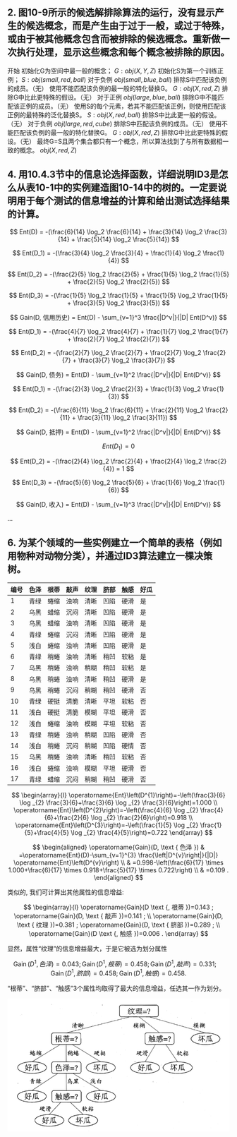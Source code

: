 ## 2. 图10-9所示的候选解排除算法的运行，没有显示产生的候选概念，而是产生由于过于一般，或过于特殊，或由于被其他概念包含而被排除的候选概念。重新做一次执行处理，显示这些概念和每个概念被排除的原因。

开始
初始化G为空间中最一般的概念； $G: {obj(X,Y,Z)}$
初始化S为第一个训练正例； $S: {obj(small, red, ball)}$
对于负例 $obj(small, blue, ball)$
  排除S中匹配该负例的成员。（无）
  使用不能匹配该负例的最一般的特化替换G。 $G: {obj(X, red, Z)}$
  排除G中比此更特殊的假设。（无）
对于正例 $obj(large, blue, ball)$
  排除G中不能匹配该正例的成员。（无）
  使用S的每个元素，若其不能匹配该正例，则使用匹配该正例的最特殊的泛化替换S。 $S: {obj(X, red, ball)}$
  排除S中比此更一般的假设。（无）
对于负例 $obj(large, red, cube)$
  排除S中匹配该负例的成员。（无）
  使用不能匹配该负例的最一般的特化替换G。 $G: {obj(X, red, Z)}$
  排除G中比此更特殊的假设。（无）
最终G=S且两个集合都只有一个概念，所以算法找到了与所有数据相一致的概念。 ${obj(X, red, Z)}$


## 4. 用10.4.3节中的信息论选择函数，详细说明ID3是怎么从表10-1中的实例建造图10-14中的树的。一定要说明用于每个测试的信息增益的计算和给出测试选择结果的计算。
$$
Ent(D) = -(\frac{6}{14} \log_2 \frac{6}{14} + \frac{3}{14} \log_2 \frac{3}{14} + \frac{5}{14} \log_2 \frac{5}{14})
$$

$$
Ent(D_1) = -(\frac{3}{4} \log_2 \frac{3}{4} + \frac{1}{4} \log_2 \frac{1}{4})
$$

$$
Ent(D_2) = -(\frac{2}{5} \log_2 \frac{2}{5} + \frac{1}{5} \log_2 \frac{1}{5} + \frac{2}{5} \log_2 \frac{2}{5})
$$

$$
Ent(D_3) = -(\frac{1}{5} \log_2 \frac{1}{5} + \frac{1}{5} \log_2 \frac{1}{5} + \frac{3}{5} \log_2 \frac{3}{5})
$$

$$
Gain(D, 信用历史) = Ent(D) - \sum_{v=1}^3 \frac{|D^v|}{|D| Ent(D^v)}
$$

$$
Ent(D_1) = -(\frac{4}{7} \log_2 \frac{4}{7} + \frac{1}{7} \log_2 \frac{1}{7} + \frac{2}{7} \log_2 \frac{2}{7})
$$

$$
Ent(D_2) = -(\frac{2}{7} \log_2 \frac{2}{7} + \frac{2}{7} \log_2 \frac{2}{7} + \frac{3}{7} \log_2 \frac{3}{7})
$$

$$
Gain(D, 债务) = Ent(D) - \sum_{v=1}^2 \frac{|D^v|}{|D| Ent(D^v)}
$$

$$
Ent(D_1) = -(\frac{2}{3} \log_2 \frac{2}{3} + \frac{1}{3} \log_2 \frac{1}{3})
$$

$$
Ent(D_2) = -(\frac{6}{11} \log_2 \frac{6}{11} + \frac{2}{11} \log_2 \frac{2}{11} + \frac{3}{11} \log_2 \frac{3}{11})
$$

$$
Gain(D, 抵押) = Ent(D) - \sum_{v=1}^2 \frac{|D^v|}{|D| Ent(D^v)}
$$

$$
Ent(D_1) = 0
$$

$$
Ent(D_2) = -(\frac{2}{4} \log_2 \frac{2}{4} + \frac{2}{4} \log_2 \frac{2}{4}) = 1
$$

$$
Ent(D_3) = -(\frac{5}{6} \log_2 \frac{5}{6} + \frac{1}{6} \log_2 \frac{1}{6})
$$

$$
Gain(D, 收入) = Ent(D) - \sum_{v=1}^3 \frac{|D^v|}{|D| Ent(D^v)}
$$

...


## 6. 为某个领域的一些实例建立一个简单的表格（例如用物种对动物分类），并通过ID3算法建立一棵决策树。
| 编号 | 色泽 | 根蒂 | 敲声 | 纹理 | 脐部 | 触感 | 好瓜 |
| ---- | ---- | ---- | ---- | ---- | ---- | ---- | ---- |
| 1    | 青绿 | 蜷缩 | 浊响 | 清晰 | 凹陷 | 硬滑 | 是   |
| 2    | 乌黑 | 蜡缩 | 沉闷 | 清晰 | 凹陷 | 硬滑 | 是   |
| 3    | 乌黑 | 蜡缩 | 浊响 | 清晰 | 凹陷 | 硬滑 | 是   |
| 4    | 青绿 | 蜷缩 | 沉闷 | 清晰 | 凹陷 | 硬滑 | 是   |
| 5    | 浅白 | 蜷缩 | 浊响 | 清晰 | 凹陷 | 硬滑 | 是   |
| 6    | 青绿 | 稍蜷 | 浊响 | 清晰 | 稍凹 | 软粘 | 是   |
| 7    | 乌黑 | 稍蜷 | 浊响 | 稍糊 | 稍凹 | 软粘 | 是   |
| 8    | 乌黑 | 稍蜷 | 浊响 | 清晰 | 稍凹 | 硬滑 | 是   |
| 9    | 乌黑 | 稍蜷 | 沉闷 | 稍糊 | 稍凹 | 硬滑 | 否   |
| 10   | 青绿 | 硬挺 | 清脆 | 清晰 | 平坦 | 软粘 | 否   |
| 11   | 浅白 | 硬挺 | 清脆 | 模糊 | 平坦 | 硬滑 | 否   |
| 12   | 浅白 | 蜷缩 | 浊响 | 模糊 | 平坦 | 软粘 | 否   |
| 13   | 青绿 | 稍蜷 | 浊响 | 稍糊 | 凹陷 | 硬滑 | 否   |
| 14   | 浅白 | 稍蜷 | 沉闷 | 稍糊 | 凹陷 | 硬情 | 否   |
| 15   | 乌黑 | 稍蜷 | 浊响 | 清晰 | 稍凹 | 软粘 | 否   |
| 16   | 浅白 | 蜷缩 | 浊响 | 模糊 | 平坦 | 硬滑 | 否   |
| 17   | 青绿 | 蜡缩 | 沉闷 | 稍糊 | 稍凹 | 硬滑 | 否   |

$$
\begin{array}{l}
\operatorname{Ent}\left(D^{1}\right)=-\left(\frac{3}{6} \log _{2} \frac{3}{6}+\frac{3}{6} \log _{2} \frac{3}{6}\right)=1.000 \\
\operatorname{Ent}\left(D^{2}\right)=-\left(\frac{4}{6} \log _{2} \frac{4}{6}+\frac{2}{6} \log _{2} \frac{2}{6}\right)=0.918 \\
\operatorname{Ent}\left(D^{3}\right)=-\left(\frac{1}{5} \log _{2} \frac{1}{5}+\frac{4}{5} \log _{2} \frac{4}{5}\right)=0.722
\end{array}
$$

$$
\begin{aligned}
\operatorname{Gain}(D, \text { 色泽 }) & =\operatorname{Ent}(D)-\sum_{v=1}^{3} \frac{\left|D^{v}\right|}{|D|} \operatorname{Ent}\left(D^{v}\right) \\
& =0.998-\left(\frac{6}{17} \times 1.000+\frac{6}{17} \times 0.918+\frac{5}{17} \times 0.722\right) \\
& =0.109 .
\end{aligned}
$$

类似的, 我们可计算出其他属性的信息增益:

$$
\begin{array}{l}
\operatorname{Gain}(D \text {, 根蒂 })=0.143 ; \operatorname{Gain}(D, \text { 敲声 })=0.141 ; \\
\operatorname{Gain}(D, \text { 纹理 })=0.381 ; \operatorname{Gain}(D, \text { 脐部 })=0.289 ; \\
\operatorname{Gain}(D \text {, 触感 })=0.006 .
\end{array}
$$

显然，属性“纹理”的信息增益最大，于是它被选为划分属性

$$
 \operatorname{Gain}\left(D^{1}\right. , 色泽  )=0.043 ; \operatorname{Gain}\left(D^{1}\right. , 根蒂  )=0.458 ;
 \operatorname{Gain}\left(D^{1}\right. , 敲声  )=0.331 ; \quad \operatorname{Gain}\left(D^{1}\right. , 脐部  )=0.458 ;
 \operatorname{Gain}\left(D^{1}\right. , 触感  )=0.458 .
$$

“根蒂”、“脐部”、“触感”3个属性均取得了最大的信息增益，任选其一作为划分。

![1670918415708](image/人工智能1213/1670918415708.png)
